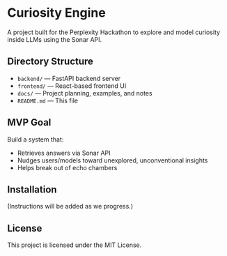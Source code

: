 # Curiosity Engine

A project built for the Perplexity Hackathon to explore and model curiosity inside LLMs using the Sonar API.

## Directory Structure

- `backend/` — FastAPI backend server
- `frontend/` — React-based frontend UI
- `docs/` — Project planning, examples, and notes
- `README.md` — This file

## MVP Goal

Build a system that:
- Retrieves answers via Sonar API
- Nudges users/models toward unexplored, unconventional insights
- Helps break out of echo chambers

## Installation

(Instructions will be added as we progress.)

## License

This project is licensed under the MIT License.